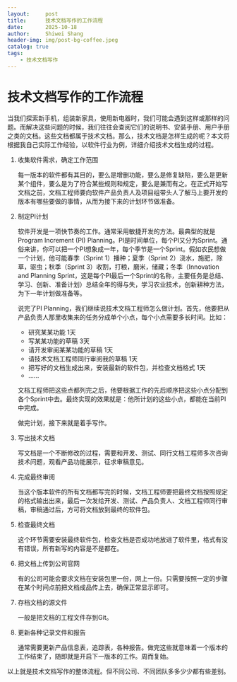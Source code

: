 ```yaml
---
layout:     post
title:      技术文档写作的工作流程
date:       2025-10-18
author:     Shiwei Shang
header-img: img/post-bg-coffee.jpeg
catalog: true
tags:
    - 技术文档写作
---
```

# 技术文档写作的工作流程
当我们探索新手机，组装新家具，使用新电器时，我们可能会遇到这样或那样的问题。而解决这些问题的时候，我们往往会查阅它们的说明书、安装手册、用户手册之类的文档。这些文档都属于技术文档。那么，技术文档是怎样生成的呢？本文将根据我自己实际工作经验，以软件行业为例，详细介绍技术文档生成的过程。
1. 收集软件需求，确定工作范围

   每一版本的软件都有其目的，要么是增删功能，要么是修复缺陷，要么是更新某个组件，要么是为了符合某些规则和规定，要么是兼而有之。在正式开始写文档之前，文档工程师要向软件产品负责人及项目组带头人了解马上要开发的版本有哪些要做的事情，从而为接下来的计划环节做准备。
2. 制定PI计划

   软件开发是一项快节奏的工作。通常采用敏捷开发的方法。最典型的就是 Program Increment (PI) Planning。PI是时间单位，每个PI又分为Sprint。通俗来讲，你可以把一个PI想象成一年，每个季节是一个Sprint。假如农民想做一个计划，他可能春季（Sprint 1）播种；夏季（Sprint 2）浇水，施肥，除草，驱虫；秋季（Sprint 3）收割，打粮，磨米，储藏；冬季（Innovation and Planning Sprint，这是每个PI最后一个Sprint的名称，主要任务是总结、学习、创新、准备计划）总结全年的得与失，学习农业技术，创新耕种方法，为下一年计划做准备等。

   说完了PI Planning，我们继续说技术文档工程师怎么做计划。首先，他要把从产品负责人那里收集来的任务分成单个小点，每个小点需要多长时间。比如：
    - 研究某某功能 1天
    - 写某某功能的草稿 3天
    - 请开发审阅某某功能的草稿 1天
    - 请技术文档工程师同行审阅我的草稿 1天
    - 把写好的文档生成出来，安装最新的软件包，并检查文档格式 1天
    - ......

    文档工程师把这些点都列完之后，他要根据工作的先后顺序把这些小点分配到各个Sprint中去。最终实现的效果就是：他所计划的这些小点，都能在当前PI中完成。

    做完计划，接下来就是着手写作。
4. 写出技术文档
   
    写文档是一个不断修改的过程，需要和开发、测试、同行文档工程师多次咨询技术问题，观看产品功能展示，征求审稿意见。
5. 完成最终审阅
   
    当这个版本软件的所有文档都写完的时候，文档工程师要把最终文档按照规定的格式输出出来，最后一次发给开发、测试、产品负责人、文档工程师同行审稿，审稿通过后，方可将文档放到最终的软件包。
6. 检查最终文档
   
    这个环节需要安装最终软件包，检查文档是否成功地放进了软件里，格式有没有错误，所有新写的内容是不是都在。
7. 把文档上传到公司官网
    
    有的公司可能会要求文档在安装包里一份，网上一份。只需要按照一定的步骤在某个时间点前把文档成品传上去，确保正常显示即可。
8. 存档文档的源文件
    
    一般是把文档的工程文件存到Git。
9. 更新各种记录文件和报告
    
    通常需要更新产品信息表，追踪表，各种报告。做完这些就意味着一个版本的工作结束了，随即就是开启下一版本的工作。周而复始。

以上就是技术文档写作的整体流程。但不同公司、不同团队多多少少都有些差别。
